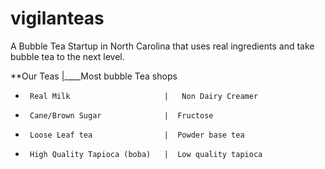 # vigilanteas
A Bubble Tea Startup in North Carolina that uses real ingredients and take bubble tea to the next level.

**Our Teas                  |____Most bubble Tea shops
-      Real Milk                     |   Non Dairy Creamer
-      Cane/Brown Sugar              |  Fructose
-      Loose Leaf tea                |  Powder base tea
-      High Quality Tapioca (boba)   |  Low quality tapioca
